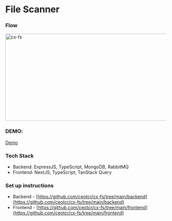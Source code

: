 # File Scanner

### Flow
<img width="1004" height="272" alt="cx-fs" src="https://github.com/user-attachments/assets/15094fe7-4b18-49e9-9164-3292a5eb3dd2" />

### DEMO: 
[Demo](https://github.com/user-attachments/assets/ac9c320e-b398-4688-98c0-864542dfe5c9)

### Tech Stack
- Backend: ExpressJS, TypeScript, MongoDB, RabbitMQ
- Frontend: NextJS, TypeScript, TanStack Query

### Set up instructions 
- Backend - [https://github.com/ceotcr/cx-fs/tree/main/backend](https://github.com/ceotcr/cx-fs/tree/main/backend)
- Frontend - [https://github.com/ceotcr/cx-fs/tree/main/frontend](https://github.com/ceotcr/cx-fs/tree/main/frontend)
